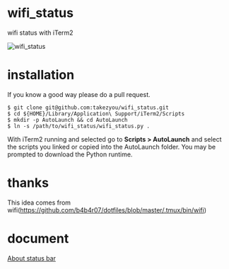 # wifi_status
wifi status with iTerm2

![wifi_status](https://github.com/takezyou/wifi_status/blob/master/screenshots/wifi_status.png)

# installation
If you know a good way please do a pull request.

```
$ git clone git@github.com:takezyou/wifi_status.git
$ cd ${HOME}/Library/Application\ Support/iTerm2/Scripts
$ mkdir -p AutoLaunch && cd AutoLaunch
$ ln -s /path/to/wifi_status/wifi_status.py .
```
With iTerm2 running and selected go to **Scripts > AutoLaunch** and select the scripts you linked or copied into the AutoLaunch folder. You may be prompted to download the Python runtime.
# thanks
This idea comes from wifi(https://github.com/b4b4r07/dotfiles/blob/master/.tmux/bin/wifi)

# document
[About status bar](https://www.iterm2.com/3.3/documentation-status-bar.html)
